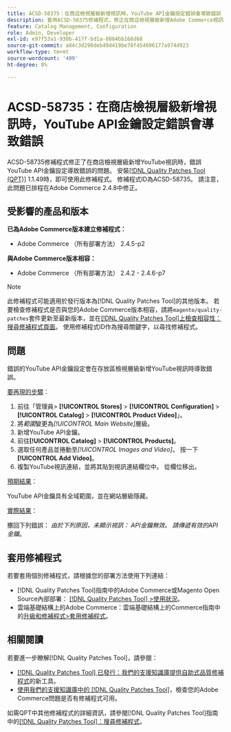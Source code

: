 ```yaml
---
title: ACSD-58375：在商店檢視層級新增視訊時，YouTube API金鑰設定錯誤會導致錯誤
description: 套用ACSD-58375修補程式，修正在商店檢視層級新增Adobe Commerce視訊時，錯誤YouTube API金鑰設定會導致錯誤的YouTube問題。
feature: Catalog Management, Configuration
role: Admin, Developer
exl-id: e97f53a1-930b-417f-bd1a-8084bb168d68
source-git-commit: a84c3d296deb49d419be78f454696177a974d923
workflow-type: tm+mt
source-wordcount: '409'
ht-degree: 0%

---
```


# ACSD-58735：在商店檢視層級新增視訊時，YouTube API金鑰設定錯誤會導致錯誤

ACSD-58735修補程式修正了在商店檢視層級新增YouTube視訊時，錯誤YouTube API金鑰設定導致錯誤的問題。 安裝[[!DNL Quality Patches Tool (QPT)]](/help/announcements/adobe-commerce-announcements/magento-quality-patches-released-new-tool-to-self-serve-quality-patches.md) 1.1.49時，即可使用此修補程式。 修補程式ID為ACSD-58735。 請注意，此問題已排程在Adobe Commerce 2.4.8中修正。

## 受影響的產品和版本

**已為Adobe Commerce版本建立修補程式：**

* Adobe Commerce （所有部署方法） 2.4.5-p2

**與Adobe Commerce版本相容：**

* Adobe Commerce （所有部署方法） 2.4.2 - 2.4.6-p7

>[!NOTE]
>
>此修補程式可能適用於發行版本為[!DNL Quality Patches Tool]的其他版本。 若要檢查修補程式是否與您的Adobe Commerce版本相容，請將`magento/quality-patches`套件更新至最新版本，並在[[!DNL Quality Patches Tool]上檢查相容性：搜尋修補程式頁面](https://experienceleague.adobe.com/tools/commerce-quality-patches/index.html)。 使用修補程式ID作為搜尋關鍵字，以尋找修補程式。

## 問題

錯誤的YouTube API金鑰設定會在存放區檢視層級新增YouTube視訊時導致錯誤。

<u>要再現的步驟</u>：

1. 前往「管理員> **[!UICONTROL Stores]** > **[!UICONTROL Configuration]** > **[!UICONTROL Catalog]** > **[!UICONTROL Product Video]**」。
1. 將&#x200B;*範圍*&#x200B;變更為&#x200B;*[!UICONTROL Main Website]*&#x200B;層級。
1. 新增YouTube API金鑰。
1. 前往&#x200B;**[!UICONTROL Catalog]** > **[!UICONTROL Products]**。
1. 選取任何產品並捲動至&#x200B;*[!UICONTROL Images and Video]*。 按一下&#x200B;**[!UICONTROL Add Video]**。
1. 複製YouTube視訊連結，並將其貼到視訊連結欄位中。 從欄位移出。

<u>預期結果</u>：

YouTube API金鑰具有全域範圍，並在網站層級隱藏。

<u>實際結果</u>：

擲回下列錯誤： *由於下列原因，未顯示視訊： API金鑰無效。 請傳遞有效的API金鑰*。

## 套用修補程式

若要套用個別修補程式，請根據您的部署方法使用下列連結：

* [!DNL Quality Patches Tool]指南中的Adobe Commerce或Magento Open Source內部部署： [[!DNL Quality Patches Tool] >使用狀況](https://experienceleague.adobe.com/docs/commerce-operations/tools/quality-patches-tool/usage.html)。
* 雲端基礎結構上的Adobe Commerce：雲端基礎結構上的Commerce指南中的[升級和修補程式>套用修補程式](https://experienceleague.adobe.com/docs/commerce-cloud-service/user-guide/develop/upgrade/apply-patches.html)。

## 相關閱讀

若要進一步瞭解[!DNL Quality Patches Tool]，請參閱：

* [[!DNL Quality Patches Tool] 已發行：我們的支援知識庫提供自助式品質修補程式](/help/announcements/adobe-commerce-announcements/magento-quality-patches-released-new-tool-to-self-serve-quality-patches.md)的新工具。
* [使用我們的支援知識庫中的 [!DNL Quality Patches Tool]](/help/support-tools/patches-available-in-qpt-tool/check-patch-for-magento-issue-with-magento-quality-patches.md)，檢查您的Adobe Commerce問題是否有修補程式可用。

如需QPT中其他修補程式的詳細資訊，請參閱[!DNL Quality Patches Tool]指南中的[[!DNL Quality Patches Tool]：搜尋修補程式](https://experienceleague.adobe.com/tools/commerce-quality-patches/index.html)。
